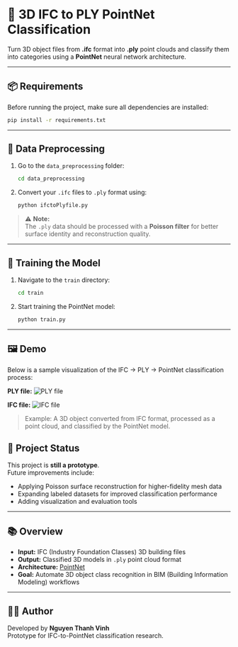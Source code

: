 # 🧱 3D IFC to PLY PointNet Classification

Turn 3D object files from **.ifc** format into **.ply** point clouds and classify them into categories using a **PointNet** neural network architecture.

---

## 📦 Requirements

Before running the project, make sure all dependencies are installed:

```bash
pip install -r requirements.txt
```

---

## 🧰 Data Preprocessing

1. Go to the `data_preprocessing` folder:
   ```bash
   cd data_preprocessing
   ```

2. Convert your `.ifc` files to `.ply` format using:
   ```bash
   python ifctoPlyfile.py
   ```

> ⚠️ **Note:**  
> The `.ply` data should be processed with a **Poisson filter** for better surface identity and reconstruction quality.

---

## 🧠 Training the Model

1. Navigate to the `train` directory:
   ```bash
   cd train
   ```

2. Start training the PointNet model:
   ```bash
   python train.py
   ```

---

## 🖼️ Demo

Below is a sample visualization of the IFC → PLY → PointNet classification process:

**PLY file:**
![PLY file](https://github.com/user-attachments/assets/627a4366-b556-435b-a086-6154f57c6b79)

**IFC file:**
![IFC file](https://github.com/user-attachments/assets/1bb05b56-172c-4a76-a8ad-6430e8a533d5)

> Example: A 3D object converted from IFC format, processed as a point cloud, and classified by the PointNet model.



## 🚧 Project Status

This project is **still a prototype**.  
Future improvements include:
- Applying Poisson surface reconstruction for higher-fidelity mesh data  
- Expanding labeled datasets for improved classification performance  
- Adding visualization and evaluation tools  

---

## 📚 Overview

- **Input:** IFC (Industry Foundation Classes) 3D building files  
- **Output:** Classified 3D models in `.ply` point cloud format  
- **Architecture:** [PointNet](https://arxiv.org/abs/1612.00593)  
- **Goal:** Automate 3D object class recognition in BIM (Building Information Modeling) workflows

---

## 🧑‍💻 Author
Developed by **Nguyen Thanh Vinh**  
Prototype for IFC-to-PointNet classification research.

